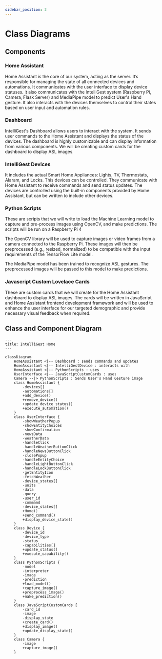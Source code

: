 ```yaml
---
sidebar_position: 2
---
```


# Class Diagrams

## Components

### Home Assistant

Home Assistant is the core of our system, acting as the server. It’s responsible for managing the state of all connected devices and automations. It communicates with the user interface to display device statuses. It also communicates with the IntelliGest system (Raspberry Pi, Camera, Flask Server) and MediaPipe model to predict User's Hand gesture. It also interacts with the devices themselves to control their states based on user input and automation rules.

### Dashboard

IntelliGest's Dashboard allows users to interact with the system. It sends user commands to the Home Assistant and displays the status of the devices. The dashboard is highly customizable and can display information from various components. We will be creating custom cards for the dashboard to display ASL images.

### IntelliGest Devices

It includes the actual Smart Home Appliances: Lights, TV, Thermostats, Alaram, and Locks. This devices can be controlled. They communicate with Home Assistant to receive commands and send status updates. The devices are controlled using the built-in components provided by Home Assistant, but can be written to include other devices.

### Python Scripts

These are scripts that we will write to load the Machine Learning model to capture and pre-process images using OpenCV, and make predictions. The scripts will be run on a Raspberry Pi 4

The OpenCV library will be used to capture images or video frames from a camera connected to the Raspberry Pi. These images will then be preprocessed (e.g., resized, normalized) to be compatible with the input requirements of the TensorFlow Lite model.

The MediaPipe model has been trained to recognize ASL gestures. The preprocessed images will be passed to this model to make predictions.

### Javascript Custom Lovelace Cards

These are custom cards that we will create for the Home Assistant dashboard to display ASL images. The cards will be written in JavaScript and Home Assistant frontend development framework and will be used to enhance the user interface for our targeted demographic and provide necessary visual feedback when required.

## Class and Component Diagram

```mermaid
---
title: IntelliGest Home
---

classDiagram
    HomeAssistant <|-- Dashboard : sends commands and updates
    HomeAssistant <|-- IntelliGestDevice : interacts with
    HomeAssistant <|-- PythonScripts : uses
    UserInterface <|-- JavaScriptCustomCards : uses
    Camera --|> PythonScripts : Sends User's Hand Gesture image
    class HomeAssistant {
        -devices[]
        -automations[]
        +add_device()
        +remove_device()
        +update_device_status()
        +execute_automation()
    }
    class UserInterface {
        -showWeatherPopup
        -showEntityChoices
        -showConfirmation
        -newsData
        -weatherData
        -handleClick
        -handleWeatherButtonClick
        -handleNewsButtonClick
        -closePopup
        -handleEntityChoice
        -handleLightButtonClick
        -handleLockButtonClick
        -getEntityIcon
        -fetchWeather
        -device_states[]
        -units
        -data
        -query
        -user_id
        -command
        -device_states[]
        +Home()
        +send_command()
        +display_device_state()
    }
    class Device {
        -device_id
        -device_type
        -status
        -capabilities[]
        +update_status()
        +execute_capability()
    }
    class PythonScripts {
        -model
        -interpreter
        -image
        -prediction
        +load_model()
        +capture_image()
        +preprocess_image()
        +make_prediction()
    }
    class JavaScriptCustomCards {
        -card_id
        -image
        -display_state
        +create_card()
        +display_image()
        +update_display_state()
    }
    class Camera {
        -image
        +capture_image()
    }
```

